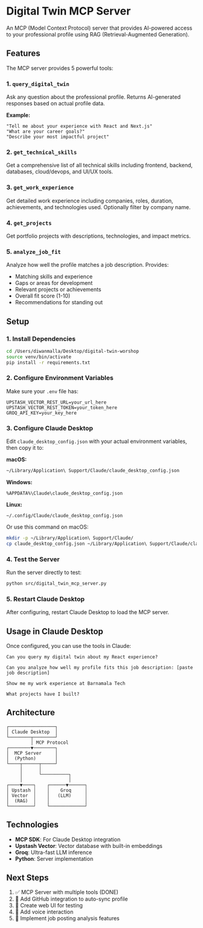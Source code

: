 # Digital Twin MCP Server

An MCP (Model Context Protocol) server that provides AI-powered access to your professional profile using RAG (Retrieval-Augmented Generation).

## Features

The MCP server provides 5 powerful tools:

### 1. `query_digital_twin`

Ask any question about the professional profile. Returns AI-generated responses based on actual profile data.

**Example:**

```
"Tell me about your experience with React and Next.js"
"What are your career goals?"
"Describe your most impactful project"
```

### 2. `get_technical_skills`

Get a comprehensive list of all technical skills including frontend, backend, databases, cloud/devops, and UI/UX tools.

### 3. `get_work_experience`

Get detailed work experience including companies, roles, duration, achievements, and technologies used. Optionally filter by company name.

### 4. `get_projects`

Get portfolio projects with descriptions, technologies, and impact metrics.

### 5. `analyze_job_fit`

Analyze how well the profile matches a job description. Provides:

- Matching skills and experience
- Gaps or areas for development
- Relevant projects or achievements
- Overall fit score (1-10)
- Recommendations for standing out

## Setup

### 1. Install Dependencies

```bash
cd /Users/diwanmalla/Desktop/digital-twin-worshop
source venv/bin/activate
pip install -r requirements.txt
```

### 2. Configure Environment Variables

Make sure your `.env` file has:

```env
UPSTASH_VECTOR_REST_URL=your_url_here
UPSTASH_VECTOR_REST_TOKEN=your_token_here
GROQ_API_KEY=your_key_here
```

### 3. Configure Claude Desktop

Edit `claude_desktop_config.json` with your actual environment variables, then copy it to:

**macOS:**

```bash
~/Library/Application\ Support/Claude/claude_desktop_config.json
```

**Windows:**

```
%APPDATA%\Claude\claude_desktop_config.json
```

**Linux:**

```
~/.config/Claude/claude_desktop_config.json
```

Or use this command on macOS:

```bash
mkdir -p ~/Library/Application\ Support/Claude/
cp claude_desktop_config.json ~/Library/Application\ Support/Claude/claude_desktop_config.json
```

### 4. Test the Server

Run the server directly to test:

```bash
python src/digital_twin_mcp_server.py
```

### 5. Restart Claude Desktop

After configuring, restart Claude Desktop to load the MCP server.

## Usage in Claude Desktop

Once configured, you can use the tools in Claude:

```
Can you query my digital twin about my React experience?

Can you analyze how well my profile fits this job description: [paste job description]

Show me my work experience at Barnamala Tech

What projects have I built?
```

## Architecture

```
┌─────────────────┐
│ Claude Desktop  │
└────────┬────────┘
         │ MCP Protocol
┌────────▼────────┐
│  MCP Server     │
│  (Python)       │
└────┬──────┬─────┘
     │      │
     │      └──────────┐
     │                 │
┌────▼────┐    ┌──────▼──────┐
│ Upstash │    │    Groq     │
│ Vector  │    │   (LLM)     │
│  (RAG)  │    │             │
└─────────┘    └─────────────┘
```

## Technologies

- **MCP SDK**: For Claude Desktop integration
- **Upstash Vector**: Vector database with built-in embeddings
- **Groq**: Ultra-fast LLM inference
- **Python**: Server implementation

## Next Steps

1. ✅ MCP Server with multiple tools (DONE)
2. 🔄 Add GitHub integration to auto-sync profile
3. 🔄 Create web UI for testing
4. 🔄 Add voice interaction
5. 🔄 Implement job posting analysis features
